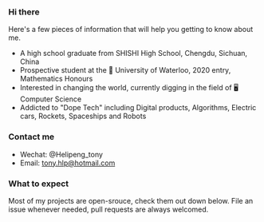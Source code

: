 ### Hi there
Here's a few pieces of information that will help you getting to know about me.
+ A high school graduate from SHISHI High School, Chengdu, Sichuan, China
+ Prospective student at the 🏫 University of Waterloo, 2020 entry, Mathematics Honours
+ Interested in changing the world, currently digging in the field of 🖥 Computer Science
+ Addicted to "Dope Tech" including Digital products, Algorithms, Electric cars, Rockets, Spaceships and Robots

### Contact me
+ Wechat: @Helipeng_tony
+ Email: tony.hlp@hotmail.com

### What to expect
Most of my projects are open-srouce, check them out down below. File an issue whenever needed, pull requests are always welcomed.
